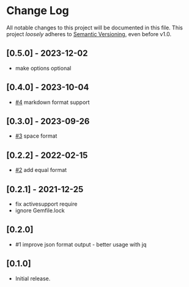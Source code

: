 # Change Log

All notable changes to this project will be documented in this file.
This project *loosely* adheres to [Semantic Versioning](http://semver.org/), even before v1.0.

## [0.5.0] - 2023-12-02
- make options optional

## [0.4.0] - 2023-10-04
- [#4](https://github.com/boltops-tools/cli-format/pull/4) markdown format support

## [0.3.0] - 2023-09-26
- [#3](https://github.com/boltops-tools/cli-format/pull/3) space format

## [0.2.2] - 2022-02-15
- [#2](https://github.com/boltops-tools/cli-format/pull/2) add equal format

## [0.2.1] - 2021-12-25
- fix activesupport require
- ignore Gemfile.lock

## [0.2.0]
- #1 improve json format output - better usage with jq

## [0.1.0]
- Initial release.
